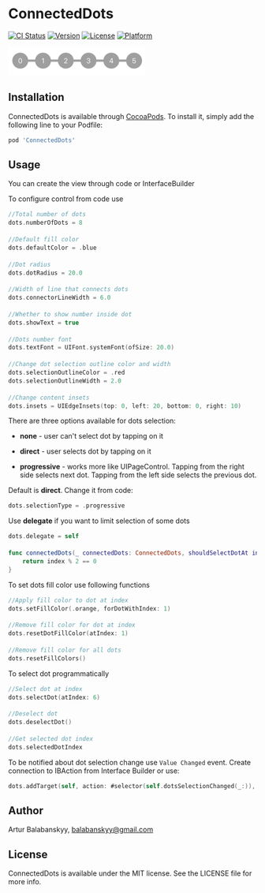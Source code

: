 # ConnectedDots

[![CI Status](http://img.shields.io/travis/balabanskyy/ConnectedDots.svg?style=flat)](https://travis-ci.org/balabanskyy/ConnectedDots)
[![Version](https://img.shields.io/cocoapods/v/ConnectedDots.svg?style=flat)](http://cocoapods.org/pods/ConnectedDots)
[![License](https://img.shields.io/cocoapods/l/ConnectedDots.svg?style=flat)](http://cocoapods.org/pods/ConnectedDots)
[![Platform](https://img.shields.io/cocoapods/p/ConnectedDots.svg?style=flat)](http://cocoapods.org/pods/ConnectedDots)

<img src="sample.gif" width="278" height="58" />

## Installation

ConnectedDots is available through [CocoaPods](http://cocoapods.org). To install
it, simply add the following line to your Podfile:

```ruby
pod 'ConnectedDots'
```

## Usage

You can create the view through code or InterfaceBuilder

To configure control from code use
```swift
//Total number of dots
dots.numberOfDots = 8

//Default fill color
dots.defaultColor = .blue

//Dot radius
dots.dotRadius = 20.0

//Width of line that connects dots
dots.connectorLineWidth = 6.0

//Whether to show number inside dot
dots.showText = true

//Dots number font
dots.textFont = UIFont.systemFont(ofSize: 20.0)

//Change dot selection outline color and width
dots.selectionOutlineColor = .red
dots.selectionOutlineWidth = 2.0

//Change content insets 
dots.insets = UIEdgeInsets(top: 0, left: 20, bottom: 0, right: 10)


```

There are three options available for dots selection:

  * **none** - user can't select dot by tapping on it

  * **direct** - user selects dot by tapping on it

  * **progressive** - works more like UIPageControl. Tapping from the right side selects next dot. Tapping from the left side selects the previous dot.

Default is **direct**. Change it from code:
```swift
dots.selectionType = .progressive
```


Use **delegate** if you want to limit selection of some dots
```swift
dots.delegate = self

func connectedDots(_ connectedDots: ConnectedDots, shouldSelectDotAt index: Int) -> Bool {
	return index % 2 == 0
}
```

To set dots fill color use following functions
```Swift
//Apply fill color to dot at index
dots.setFillColor(.orange, forDotWithIndex: 1)

//Remove fill color for dot at index
dots.resetDotFillColor(atIndex: 1)

//Remove fill color for all dots
dots.resetFillColors()
```

To select dot programmatically
```Swift
//Select dot at index
dots.selectDot(atIndex: 6)

//Deselect dot
dots.deselectDot()

//Get selected dot index
dots.selectedDotIndex
```


To be notified about dot selection change use `Value Changed` event. Create connection to IBAction from Interface Builder or use:
```swift
dots.addTarget(self, action: #selector(self.dotsSelectionChanged(_:)), for: .valueChanged)
```


## Author

Artur Balabanskyy, balabanskyy@gmail.com

## License

ConnectedDots is available under the MIT license. See the LICENSE file for more info.
